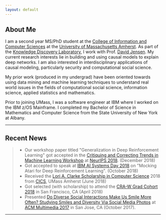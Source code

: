 ```yaml
---
layout: default
---
```



## About Me

I am a second year MS/PhD student at the [College of Information and Computer Sciences](https://www.cics.umass.edu/) at the [University of Massachusetts Amherst](https://www.umass.edu/). As part of the [Knowledge Discovery Laboratory](https://kdl-umass.github.io/), I work with Prof. [David Jensen](https://people.cs.umass.edu/~jensen/). My current research interests lie in building and using causal models to explain deep networks. I am also interested in interdisciplinary applications of causal modeling, particularly security and computational social science.

My prior work (produced in my undergrad) have been oriented towards using data mining and machine learning techniques to understand real world issues in the fields of computational social science, information science, applied statistics and mathematics.

Prior to joining UMass, I was a software engineer at IBM where I worked on the IBM z/OS Mainframe. I completed my Bachelor of Science in Mathematics and Computer Science from the State University of New York at Albany.

---

## Recent News

> - Our workshop paper titled "Generalization in Deep Reinforcement Learning" got accepted in the [Critiquing and Correcting Trends in Machine Learning Workshop](https://ml-critique-correct.github.io/) at [NeurIPS 2018](https://nips.cc/). (December 2018)
> - Got accepted to speak at [IBM AI Systems Day 2018](https://researcher.watson.ibm.com/researcher/view_group.php?id=9595) on "Mocking Atari for Deep Reinforcement Learning". (October 2018)
> - Received the [Lori A. Clarke Scholarship in Computer Science](https://www.cics.umass.edu/news/latest-news/lori-clarke-scholarship-created) 2018 from [CICS](https://www.cics.umass.edu/), UMass Amherst (June 2018)
> - Got selected (with scholarship) to attend the [CRA-W Grad Cohort 2018](https://cra.org/cra-w/events/grad-cohort-women-2018/) in San Francisco, CA (April 2018)
> - Presented [Do Diverse Social Interactions Make Us Smile More Often? Studying Smiles and Diversity Via Social Media Photos](http://delivery.acm.org/10.1145/3130000/3127908/p1818-singh.pdf?ip=128.119.40.194&id=3127908&acc=ACTIVE%20SERVICE&key=73B3886B1AEFC4BB%2E0404F0890BAA435B%2E4D4702B0C3E38B35%2E4D4702B0C3E38B35&__acm__=1519405205_2537b3e41531841f4da7285b125e88cd) at [ACM Multimedia 2017](http://www.acmmm.org/2017/) in San Jose, CA (October 2017).

---
